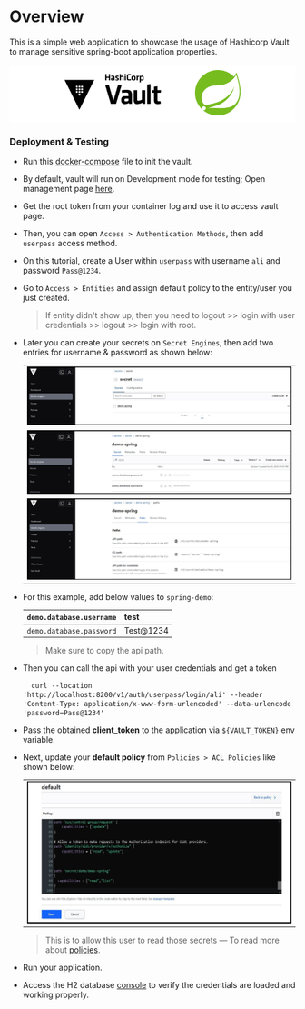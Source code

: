 # Overview
This is a simple web application to showcase the usage of Hashicorp Vault
to manage sensitive spring-boot application properties.

<p align="center" style="padding:10px;background-color: white;">
  <reportTable style="width: 80%;">
    <tr>
    <td><img src="screenshots/hashicorp-vault.svg" style="margin-bottom:10px;"  width="170px" alt="s1"></td>
    <td>&nbsp;&nbsp;&nbsp;&nbsp;&nbsp;&nbsp;&nbsp;&nbsp;&nbsp;&nbsp;&nbsp;&nbsp;&nbsp;</td>
    <td><img src="screenshots/spring.svg" alt="s2" width="80px"></td>
    </tr>
  </reportTable>
</p>

### Deployment & Testing

- Run this [docker-compose](./src/main/valult-local/docker-compose.yml) file to init the vault.
- By default, vault will run on Development mode for testing; Open management
  page [here](http://localhost:8200/ui/vault/dashboard).
- Get the root token from your container log and use it to access vault page.
- Then, you can open `Access > Authentication Methods`, then add `userpass` access method.
- On this tutorial, create a User within `userpass` with username `ali` and password `Pass@1234`.
- Go to `Access > Entities` and assign default policy to the entity/user you just created.
  > If entity didn't show up, then you need to logout >> login with user credentials >> logout >> login with root.
- Later you can create your secrets on `Secret Engines`, then add two entries for username & password as shown below:

  <table>
    <tr><td><img src="screenshots/secrets0.jpg" alt="s1"></td></tr>
    <tr><td><img src="screenshots/secrets1.jpg" alt="s2"></td></tr>
    <tr><td><img src="screenshots/secrets2.jpg" alt="s3"></td></tr>
  </table>

- For this example, add below values to `spring-demo`:

  | `demo.database.username` | test      |
  |--------------------------|-----------|
  | `demo.database.password` | Test@1234 |

  > Make sure to copy the api path.

- Then you can call the api with your user credentials and get a token
  ```shell 
    curl --location 'http://localhost:8200/v1/auth/userpass/login/ali' --header 'Content-Type: application/x-www-form-urlencoded' --data-urlencode 'password=Pass@1234'
  ```
- Pass the obtained **client_token** to the application via `${VAULT_TOKEN}` env variable.

- Next, update your **default policy** from `Policies > ACL Policies` like shown below:
  <br/>
  <table>
    <tr><td><img src="screenshots/secrets3.jpg" height="250px" alt="s3"></td></tr>
  </table>

  > This is to allow this user to read those secrets — To read more about [policies](https://developer.hashicorp.com/vault/docs/concepts/policies).

- Run your application.
- Access the H2 database [console]("http://localhost:9090/h2-console/") to verify the credentials are loaded and working
  properly.